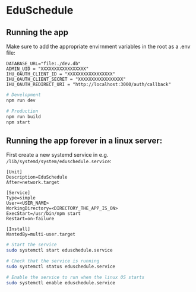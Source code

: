 # EduSchedule

## Running the app

Make sure to add the appropriate envirnment variables in the root as a .env file:

```.env
DATABASE_URL="file:./dev.db"
ADMIN_UID = "XXXXXXXXXXXXXXXXX"
IHU_OAUTH_CLIENT_ID = "XXXXXXXXXXXXXXXXX"
IHU_OAUTH_CLIENT_SECRET = "XXXXXXXXXXXXXXXXX"
IHU_OAUTH_REDIRECT_URI = "http://localhost:3000/auth/callback"
```

```sh
# Development
npm run dev

# Production
npm run build
npm start
```

## Running the app forever in a linux server:

First create a new systemd service in e.g. `/lib/systemd/system/eduschedule.service`:

```
[Unit]
Description=EduSchedule
After=network.target

[Service]
Type=simple
User=<USER_NAME>
WorkingDirectory=<DIRECTORY_THE_APP_IS_ON>
ExecStart=/usr/bin/npm start
Restart=on-failure

[Install]
WantedBy=multi-user.target
```

```sh
# Start the service
sudo systemctl start eduschedule.service

# Check that the service is running
sudo systemctl status eduschedule.service

# Enable the service to run when the linux OS starts
sudo systemctl enable eduschedule.service
```
